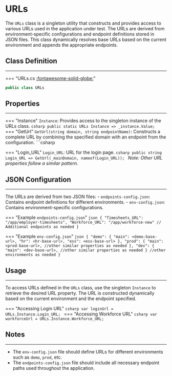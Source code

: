 # URLs

The `URLs` class is a singleton utility that constructs and provides access to various URLs used in the application under test. The URLs are derived from environment-specific configurations and endpoint definitions stored in JSON files. This class dynamically resolves base URLs based on the current environment and appends the appropriate endpoints.

## **Class Definition**

---

=== "URLs.cs [:fontawesome-solid-globe:](../../Getting%20Started/conventions.md/#public)"
```csharp
public class URLs
```

## **Properties**

---

=== "Instance"
	`Instance`: Provides access to the singleton instance of the URLs class.
	```csharp
	public static URLs Instance => _instance.Value;
	```
=== "GetUrl"
	`GetUrl(string domain, string endpointName)`: Constructs a complete URL by combining the specified domain with an endpoint from the configuration.
	```csharp

=== "Login_URL"
	`Login_URL`: URL for the login page.
	```csharp
	public string Login_URL => GetUrl(_mainDomain, nameof(Login_URL));
	```
	_Note: Other URL properties follow a similar pattern._


## **JSON Configuration**

---

The URLs are derived from two JSON files:
	- `endpoints-config.json`: Contains endpoint definitions for different environments.
	- `env-config.json`: Contains environment-specific configurations.

=== "Example `endpoints-config.json`"
	```json
	{
		"Timesheets_URL": "/app/employer-timesheets",
	    "Workforce_URL": "/app/workforce-new"
		// Additional endpoints as needed
	}
	```

=== "Example `env-config.json`"
	```json
	{
		"demo": {
			"main": <demo-base-url>,
			"hr": <hr-base-url>,
			"ess": <ess-base-url>
		},
		"prod": {
			"main": <prod-base-url>,
			//other similar properties as needed
		},
		"dev": {
			"main": <dev-base-url>,
			//other similar properties as needed
		}
		//other environments as needed
	}
	```


## **Usage**

---

To access URLs defined in the `URLs` class, use the singleton `Instance` to retrieve the desired URL property. The URL is constructed dynamically based on the current environment and the endpoint specified.

=== "Accessing Login URL"
	```csharp
	var loginUrl = URLs.Instance.Login_URL;
	```
=== "Accessing Workforce URL"
	```csharp
	var workforceUrl = URLs.Instance.Workforce_URL;
	```

## **Notes**

---

- The `env-config.json` file should define URLs for different environments such as `demo`, `prod`, etc.
- The `endpoints-config.json` file should include all necessary endpoint paths used throughout the application.
